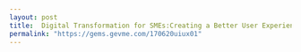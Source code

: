 ```yaml
---
layout: post
title:  Digital Transformation for SMEs:Creating a Better User Experience during COVID-19
permalink: "https://gems.gevme.com/170620uiux01"
---
```


